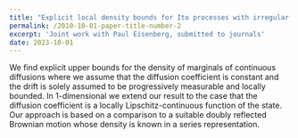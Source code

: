 ```yaml
---
title: "Explicit local density bounds for Ito processes with irregular drift"
permalink: /2010-10-01-paper-title-number-2
excerpt: 'Joint work with Paul Eisenberg, submitted to journals'
date: 2023-10-01
---
```

We find explicit upper bounds for the density of marginals of continuous diffusions where we assume that the diffusion coefficient is constant and the drift is solely assumed to be progressively measurable and locally bounded. In 1-dimensional we extend our result to the case that the diffusion coefficient is a locally Lipschitz-continuous function of the state. Our approach is based on a comparison to a suitable doubly reflected Brownian motion whose density is known in a series representation.
